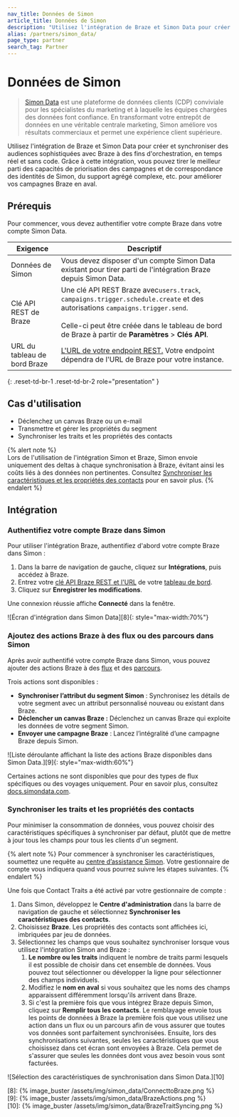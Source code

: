 ```yaml
---
nav_title: Données de Simon
article_title: Données de Simon
description: "Utilisez l'intégration de Braze et Simon Data pour créer et synchroniser des audiences sophistiquées avec Braze à des fins d'orchestration, en temps réel et sans code."
alias: /partners/simon_data/
page_type: partner
search_tag: Partner
---
```


# Données de Simon

> [Simon Data][1] est une plateforme de données clients (CDP) conviviale pour les spécialistes du marketing et à laquelle les équipes chargées des données font confiance. En transformant votre entrepôt de données en une véritable centrale marketing, Simon améliore vos résultats commerciaux et permet une expérience client supérieure.

Utilisez l'intégration de Braze et Simon Data pour créer et synchroniser des audiences sophistiquées avec Braze à des fins d'orchestration, en temps réel et sans code. Grâce à cette intégration, vous pouvez tirer le meilleur parti des capacités de priorisation des campagnes et de correspondance des identités de Simon, du support agrégé complexe, etc. pour améliorer vos campagnes Braze en aval.

## Prérequis

Pour commencer, vous devez authentifier votre compte Braze dans votre compte Simon Data.

| Exigence         | Descriptif                                                                                                                                                               |
| ------------------- | ------------------------------------------------------------------------------------------------------------------------------------------------------------------------- |
| Données de Simon          | Vous devez disposer d'un compte Simon Data existant pour tirer parti de l'intégration Braze depuis Simon Data.                                                                    |
| Clé API REST de Braze  | Une clé API REST Braze avec`users.track`, `campaigns.trigger.schedule.create` et des autorisations `campaigns.trigger.send`. <br><br> Celle-ci peut être créée dans le tableau de bord de Braze à partir de **Paramètres** > **Clés API**. |
| URL du tableau de bord Braze | [L'URL de votre endpoint REST.][3] Votre endpoint dépendra de l'URL de Braze pour votre instance.                                                                                |
{: .reset-td-br-1 .reset-td-br-2 role="presentation" }

## Cas d'utilisation

- Déclenchez un canvas Braze ou un e-mail  
- Transmettre et gérer les propriétés du segment
- Synchroniser les traits et les propriétés des contacts

{% alert note %}  
Lors de l'utilisation de l'intégration Simon et Braze, Simon envoie uniquement des deltas à chaque synchronisation à Braze, évitant ainsi les coûts liés à des données non pertinentes. Consultez [Synchroniser les caractéristiques et les propriétés des contacts](#sync-traits-and-contact-properties) pour en savoir plus.
{% endalert %}

## Intégration

### Authentifiez votre compte Braze dans Simon

Pour utiliser l'intégration Braze, authentifiez d'abord votre compte Braze dans Simon :

1. Dans la barre de navigation de gauche, cliquez sur **Intégrations**, puis accédez à Braze.
2. Entrez votre [clé API Braze REST et l'URL][2] de votre [tableau de bord][3].
3. Cliquez sur **Enregistrer les modifications**.

Une connexion réussie affiche **Connecté** dans la fenêtre.

![Écran d'intégration dans Simon Data][8]{: style="max-width:70%"}

### Ajoutez des actions Braze à des flux ou des parcours dans Simon

Après avoir authentifié votre compte Braze dans Simon, vous pouvez ajouter des actions Braze à des [flux][4] et des [parcours][5].

Trois actions sont disponibles :

- **Synchroniser l’attribut du segment Simon** : Synchronisez les détails de votre segment avec un attribut personnalisé nouveau ou existant dans Braze.
- **Déclencher un canvas Braze :** Déclenchez un canvas Braze qui exploite les données de votre segment Simon.
- **Envoyer une campagne Braze** : Lancez l’intégralité d’une campagne Braze depuis Simon.

![Liste déroulante affichant la liste des actions Braze disponibles dans Simon Data.][9]{: style="max-width:60%"}

Certaines actions ne sont disponibles que pour des types de flux spécifiques ou des voyages uniquement. Pour en savoir plus, consultez [docs.simondata.com][6].

### Synchroniser les traits et les propriétés des contacts

Pour minimiser la consommation de données, vous pouvez choisir des caractéristiques spécifiques à synchroniser par défaut, plutôt que de mettre à jour tous les champs pour tous les clients d'un segment.

{% alert note %}
Pour commencer à synchroniser les caractéristiques, soumettez une requête au [centre d’assistance Simon](https://docs.simondata.com/docs/support-center). Votre gestionnaire de compte vous indiquera quand vous pourrez suivre les étapes suivantes.
{% endalert %}

Une fois que Contact Traits a été activé par votre gestionnaire de compte :

1. Dans Simon, développez le **Centre d'administration** dans la barre de navigation de gauche et sélectionnez **Synchroniser les caractéristiques des contacts**.
2. Choisissez **Braze**. Les propriétés des contacts sont affichées ici, imbriquées par jeu de données.
3. Sélectionnez les champs que vous souhaitez synchroniser lorsque vous utilisez l'intégration Simon and Braze :
   1. **Le nombre ou les traits** indiquent le nombre de traits parmi lesquels il est possible de choisir dans cet ensemble de données. Vous pouvez tout sélectionner ou développer la ligne pour sélectionner des champs individuels.
   2. Modifiez le **nom en aval** si vous souhaitez que les noms des champs apparaissent différemment lorsqu'ils arrivent dans Braze.
   3. Si c'est la première fois que vous intégrez Braze depuis Simon, cliquez sur **Remplir tous les contacts**. Le remblayage envoie tous les points de données à Braze la première fois que vous utilisez une action dans un flux ou un parcours afin de vous assurer que toutes vos données sont parfaitement synchronisées. Ensuite, lors des synchronisations suivantes, seules les caractéristiques que vous choisissez dans cet écran sont envoyées à Braze. Cela permet de s'assurer que seules les données dont vous avez besoin vous sont facturées.

![Sélection des caractéristiques de synchronisation dans Simon Data.][10]




[1]: https://www.simondata.com
[2]: {{site.baseurl}}/api/basics/#creating-and-managing-rest-api-keys
[3]: {{site.baseurl}}/user_guide/administrative/access_braze/sdk_endpoints
[4]: https://docs.simondata.com/docs/campaigns-flows
[5]: https://docs.simondata.com/docs/campaigns-journeys-two
[6]: https://docs.simondata.com
[7]: https://docs.simondata.com/docs/support-center

[8]: {% image_buster /assets/img/simon_data/ConnecttoBraze.png %}  
[9]: {% image_buster /assets/img/simon_data/BrazeActions.png %}  
[10]: {% image_buster /assets/img/simon_data/BrazeTraitSyncing.png %}
